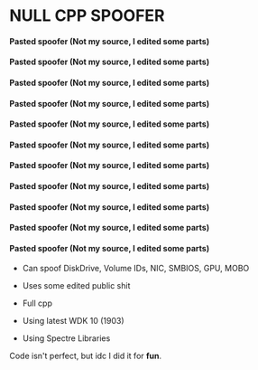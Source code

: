 # NULL CPP SPOOFER
#### Pasted spoofer (Not my source, I edited some parts)
#### Pasted spoofer (Not my source, I edited some parts)
#### Pasted spoofer (Not my source, I edited some parts)
#### Pasted spoofer (Not my source, I edited some parts)
#### Pasted spoofer (Not my source, I edited some parts)
#### Pasted spoofer (Not my source, I edited some parts)
#### Pasted spoofer (Not my source, I edited some parts)
#### Pasted spoofer (Not my source, I edited some parts)
#### Pasted spoofer (Not my source, I edited some parts)
#### Pasted spoofer (Not my source, I edited some parts)
#### Pasted spoofer (Not my source, I edited some parts)

* Can spoof DiskDrive, Volume IDs, NIC, SMBIOS, GPU, MOBO
* Uses some edited public shit
* Full cpp

* Using latest WDK 10 (1903)
* Using Spectre Libraries

Code isn't perfect, but idc I did it for **fun**.
